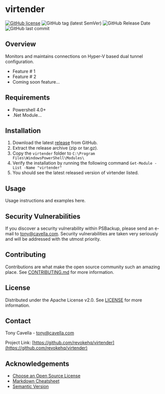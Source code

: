 # virtender

<a href="https://github.com/revokeHQ/virtender/blob/develop/LICENSE"><img alt="GitHub license" src="https://img.shields.io/github/license/revokehq/virtender.svg"></a>
<img alt="GitHub tag (latest SemVer)" src="https://img.shields.io/github/tag/revokehq/virtender.svg?label=version">
<img alt="GitHub Release Date" src="https://img.shields.io/github/release-date/revokehq/virtender.svg">
<img alt="GitHub last commit" src="https://img.shields.io/github/last-commit/revokehq/virtender.svg">

## Overview
Monitors and maintains connections on Hyper-V based dual tunnel configuration.

- Feature # 1
- Feature # 2
- Coming soon feature...

## Requirements

- Powershell 4.0+
- .Net Module...

## Installation

1. Download the latest [release](https://github.com/revokeHQ/virtender/releases) from GitHub.
2. Extract the release archive (zip or tar.gz).
3. Copy the `virtender` folder to `C:\Program Files\WindowsPowerShell\Modules\`
4. Verify the installation by running the following command `Get-Module -List -Name "virtender"`
5. You should see the latest released version of virtender listed.

## Usage

Usage instructions and examples here.

## Security Vulnerabilities

If you discover a security vulnerability within PSBackup, please send an e-mail to [tony@cavella.com](mailto:tony@cavella.com?virtender%20Security%20Vulnerability). Security vulnerabilities are taken very seriously and will be addressed with the utmost priority.

## Contributing

Contributions are what make the open source community such an amazing place. See [CONTRIBUTING.md](CONTRIBUTING.md) for more information.

## License

Distributed under the Apache License v2.0. See [LICENSE](LICENSE) for more information.

## Contact

Tony Cavella - tony@cavella.com

Project Link: [https://github.com/revokehq/virtender](https://github.com/revokehq/virtender)

<!-- ACKNOWLEDGEMENTS -->
## Acknowledgements
* [Choose an Open Source License](https://choosealicense.com)
* [Markdown Cheatsheet](https://github.com/adam-p/markdown-here/wiki/Markdown-Cheatsheet)
* [Semantic Version](https://semver.org)